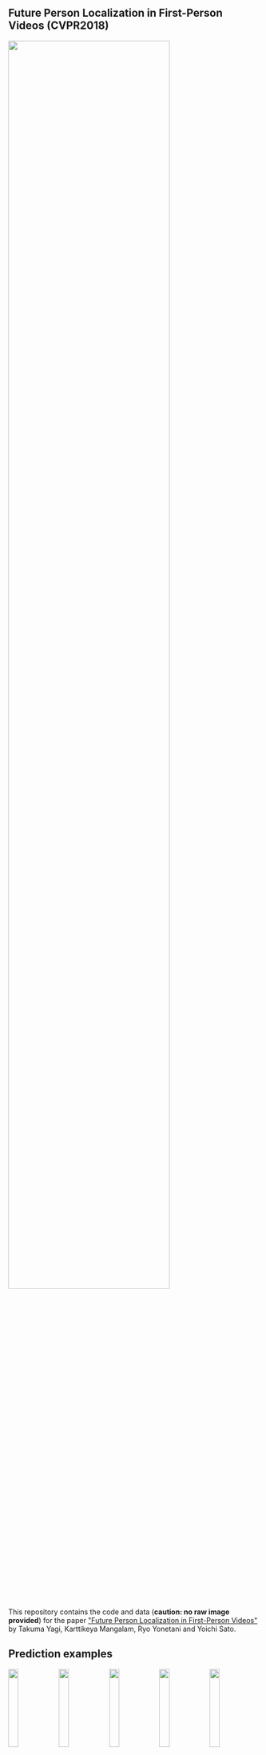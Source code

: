 ## Future Person Localization in First-Person Videos (CVPR2018)
<img src="https://github.com/takumayagi/fpl/blob/image/cvpr18_teaser.png" width="80%" height="80%">

This repository contains the code and data (**caution: no raw image provided**) for the paper ["Future Person Localization in First-Person Videos"](https://arxiv.org/abs/1711.11217) by Takuma Yagi, Karttikeya Mangalam, Ryo Yonetani and Yoichi Sato.

## Prediction examples
<img src="https://github.com/takumayagi/fpl/blob/image/001.gif" width="20%" height="20%"><img src="https://github.com/takumayagi/fpl/blob/image/002.gif" width="20%" height="20%"><img src="https://github.com/takumayagi/fpl/blob/image/003.gif" width="20%" height="20%"><img src="https://github.com/takumayagi/fpl/blob/image/004.gif" width="20%" height="20%"><img src="https://github.com/takumayagi/fpl/blob/image/005.gif" width="20%" height="20%">

## Requirements
We confirmed the code works correctly in below versions.

- GPU environment
- Python 3.5.2
- [Chainer](https://github.com/pfnet/chainer) v4.0.0
- NumPy 1.13.1
- Cython 0.25.1
- OpenCV 3.3.0
- joblib 0.11
- mllogger (https://github.com/Signull8192/mllogger)
- pandas 0.20.3
- numpy-quaternion 2018.5.17.10.19.59
- numba 0.36.2
- python-box 3.2.0

## Installation
### Download data
You can download our dataset from below link:  
**(caution: no raw image provided!)**  
[Download link (processed data)](https://drive.google.com/file/d/1Px3f3_oJqzJT10TQfEPvxPvSllEF2LSz/view?usp=sharing)

If you wish downloading via terminal, consider using [custom script](https://gist.github.com/darencard/079246e43e3c4b97e373873c6c9a3798).

Extract the downloaded tar.gz file at the root directory.
```
tar xvf fpl.tar.gz
```

### Pseudo-video
Since we cannot release the raw images, we prepared sample pseudo-video below.  
The video shows the automatically extracted location histories, poses. The number shown in the bounding box corresponds to the person id in the processed data.    
Background colors are the result from pre-trained dilated CNN trained with [MIT Scene Parsing Benchmark](http://sceneparsing.csail.mit.edu/).
<img src="https://github.com/takumayagi/fpl/blob/image/ezgif-1-9c3c383428.gif">  
[Download link (pseudo-video)](https://drive.google.com/file/d/1mYIth2npDULSquVkYMbownMy7xJ8Tk1H/view?usp=sharing)

### Create dataset
Run dataset generation script to preprocess raw locations/poses/egomotions.  
A single processed file will be generated in datasets/.
```
# Test (debug) data
python utils/create_dataset.py utils/id_test.txt --traj_length 20 --traj_skip 2 --nb_splits 5 --seed 1701 --traj_skip_test 5
# All data
python utils/create_dataset.py utils/id_list_20.txt --traj_length 20 --traj_skip 2 --nb_splits 5 --seed 1701 --traj_skip_test 5
```

### Prepare training script
Modify the "in_data" arguments in scripts/5fold.json.

## Running the code
### Directory structure
```
    .
    +---data (feature files)
    +---dataset (processed data)
    +---experiments (logging)
    +---gen_scripts (automatically generated scripts for cross validation)
    +---models
    +---scripts (configuration)
    |   +---5fold.json
    +---utils
        +---run.py (training script)
        +---eval.py (evaluation script)
```

### Training
In our environment (a single TITAN X Pascal w/ CUDA 8, cuDNN 5.1), it took approximately 40 minutes per split.
```
# Train proposed model and ablation models
python utils/run.py scripts/5fold.json run <gpu id>
# Train proposed model only
python utils/run.py scripts/5fold_proposed_only.json run <gpu id>
```

### Evaluation
```
python utils/eval.py experiments/5fold_yymmss_HHMMSS/ 17000 run <gpu id> 10
```

### Prediction visualization using pseudo-video
We provided visualization code using pseudo-video.  
Download below pseudo-videos and run the following code:  
[Download link (pseudo-videos for visualization)](https://drive.google.com/open?id=1akSmtlfIbEwlsy85iYb7s1U9e0zBeP1T)  

```
# Run this code after placing <video_id>.mp4 into data/pseudo_viz/
# Extract images from video
python utils/video2img_all.py data/pseudo_viz/
# Plot images
python utils/plot_prediction.py <experiment>/<fold> --traj_type 0
# Write videos
python utils/write_video.py <experiment>/<fold> --vid GOPRXXXXU20 --frame XXXX --pid XXX
```

## License and Citation
The dataset provided in this repository is only to be used for non-commercial scientific purposes. If you used this dataset in scientific publication, cite the following paper:

Takuma Yagi, Karttikeya Mangalam, Ryo Yonetani and Yoichi Sato. Future Person Localization in First-Person Videos. In Proceedings of the IEEE Conference on Computer Vision and Pattern Recognition. 2018.
```
@InProceedings{yagi2018future,
    title={Future Person Localization in First-Person Videos},
    author={Yagi, Takuma and Mangalam, Karttikeya and Yonetani, Ryo and Sato, Yoichi},
    booktitle={The IEEE Conference on Computer Vision and Pattern Recognition (CVPR)},
    year={2018}
}
```
